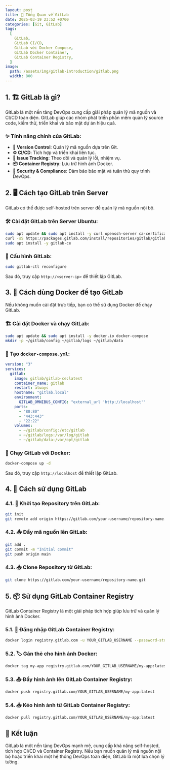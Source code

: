 ```yaml
---
layout: post
title: 🚀 Tổng Quan về GitLab
date: 2025-03-19 23:52 +0700
categories: [Git, GitLab]
tags:
  [
    GitLab,
    GitLab CI/CD,
    GitLab với Docker Compose,
    GitLab Docker Container,
    GitLab Container Registry,
  ]
image:
  path: /assets/img/gitlab-introduction/gitlab.png
  width: 800
---
```


## 1. 🏗️ GitLab là gì?

GitLab là một nền tảng DevOps cung cấp giải pháp quản lý mã nguồn và CI/CD toàn diện. GitLab giúp các nhóm phát triển phần mềm quản lý source code, kiểm thử, triển khai và bảo mật dự án hiệu quả.

### ✨ Tính năng chính của GitLab:

- **📌 Version Control**: Quản lý mã nguồn dựa trên Git.
- **⚙️ CI/CD**: Tích hợp và triển khai liên tục.
- **🐞 Issue Tracking**: Theo dõi và quản lý lỗi, nhiệm vụ.
- **📦 Container Registry**: Lưu trữ hình ảnh Docker.
- **🔐 Security & Compliance**: Đảm bảo bảo mật và tuân thủ quy trình DevOps.

## 2. 🖥️ Cách tạo GitLab trên Server

GitLab có thể được self-hosted trên server để quản lý mã nguồn nội bộ.

### 🛠️ Cài đặt GitLab trên Server Ubuntu:

```bash
sudo apt update && sudo apt install -y curl openssh-server ca-certificates tzdata perl
curl -sS https://packages.gitlab.com/install/repositories/gitlab/gitlab-ce/script.deb.sh | sudo bash
sudo apt install -y gitlab-ce
```

### 🚀 Cấu hình GitLab:

```bash
sudo gitlab-ctl reconfigure
```

Sau đó, truy cập `http://<server-ip>` để thiết lập GitLab.

## 3. 🐳 Cách dùng Docker để tạo GitLab

Nếu không muốn cài đặt trực tiếp, bạn có thể sử dụng Docker để chạy GitLab.

### 🏗️ Cài đặt Docker và chạy GitLab:

```bash
sudo apt update && sudo apt install -y docker.io docker-compose
mkdir -p ~/gitlab/config ~/gitlab/logs ~/gitlab/data
```

### 📄 Tạo `docker-compose.yml`:

```yaml
version: "3"
services:
  gitlab:
    image: gitlab/gitlab-ce:latest
    container_name: gitlab
    restart: always
    hostname: "gitlab.local"
    environment:
      GITLAB_OMNIBUS_CONFIG: "external_url 'http://localhost'"
    ports:
      - "80:80"
      - "443:443"
      - "22:22"
    volumes:
      - ~/gitlab/config:/etc/gitlab
      - ~/gitlab/logs:/var/log/gitlab
      - ~/gitlab/data:/var/opt/gitlab
```

### 🚀 Chạy GitLab với Docker:

```bash
docker-compose up -d
```

Sau đó, truy cập `http://localhost` để thiết lập GitLab.

## 4. 🎯 Cách sử dụng GitLab

### 4.1. 🏁 Khởi tạo Repository trên GitLab:

```bash
git init
git remote add origin https://gitlab.com/your-username/repository-name.git
```

### 4.2. 📤 Đẩy mã nguồn lên GitLab:

```bash
git add .
git commit -m "Initial commit"
git push origin main
```

### 4.3. 📥 Clone Repository từ GitLab:

```bash
git clone https://gitlab.com/your-username/repository-name.git
```

## 5. 📦 Sử dụng GitLab Container Registry

GitLab Container Registry là một giải pháp tích hợp giúp lưu trữ và quản lý hình ảnh Docker.

### 5.1. 🔑 Đăng nhập GitLab Container Registry:

```bash
docker login registry.gitlab.com -u YOUR_GITLAB_USERNAME --password-stdin
```

### 5.2. 🏷️ Gán thẻ cho hình ảnh Docker:

```bash
docker tag my-app registry.gitlab.com/YOUR_GITLAB_USERNAME/my-app:latest
```

### 5.3. 📤 Đẩy hình ảnh lên GitLab Container Registry:

```bash
docker push registry.gitlab.com/YOUR_GITLAB_USERNAME/my-app:latest
```

### 5.4. 📥 Kéo hình ảnh từ GitLab Container Registry:

```bash
docker pull registry.gitlab.com/YOUR_GITLAB_USERNAME/my-app:latest
```

## 🎉 Kết luận

GitLab là một nền tảng DevOps mạnh mẽ, cung cấp khả năng self-hosted, tích hợp CI/CD và Container Registry. Nếu bạn muốn quản lý mã nguồn nội bộ hoặc triển khai một hệ thống DevOps toàn diện, GitLab là một lựa chọn lý tưởng.
